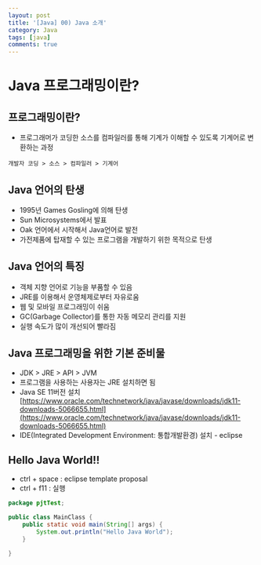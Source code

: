 ```yaml
---
layout: post
title: '[Java] 00) Java 소개'
category: Java
tags: [java]
comments: true
---
```


# Java 프로그래밍이란?
## 프로그래밍이란?
- 프로그래머가 코딩한 소스를 컴파일러를 통해 기계가 이해할 수 있도록 기계어로 변환하는 과정

```
개발자 코딩 > 소스 > 컴파일러 > 기계어
```

## Java 언어의 탄생
- 1995년 Games Gosling에 의해 탄생
- Sun Microsystems에서 발표
- Oak 언어에서 시작해서 Java언어로 발전
- 가전제품에 탑재할 수 있는 프로그램을 개발하기 위한 목적으로 탄생

## Java 언어의 특징
- 객체 지향 언어로 기능을 부품할 수 있음
- JRE를 이용해서 운영체제로부터 자유로움
- 웹 및 모바일 프로그래밍이 쉬움
- GC(Garbage Collector)를 통한 자동 메모리 관리를 지원
- 실행 속도가 많이 개선되어 빨라짐

## Java 프로그래밍을 위한 기본 준비물
- JDK > JRE > API > JVM
- 프로그램을 사용하는 사용자는 JRE 설치하면 됨
- Java SE 11버전 설치
[https://www.oracle.com/technetwork/java/javase/downloads/jdk11-downloads-5066655.html](https://www.oracle.com/technetwork/java/javase/downloads/jdk11-downloads-5066655.html)
- IDE(Integrated Development Environment: 통합개발환경) 설치 - eclipse

## Hello Java World!!
- ctrl + space : eclipse template proposal
- ctrl + f11 : 실행


```java
package pjtTest;

public class MainClass {
	public static void main(String[] args) {
		System.out.println("Hello Java World");
	}

}
```
